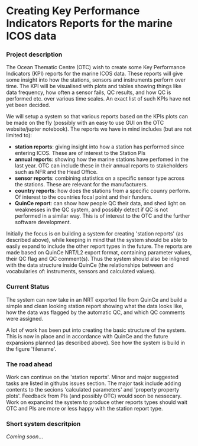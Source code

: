 
Creating Key Performance Indicators Reports for the marine ICOS data
============================================================


### Project description ###
The Ocean Thematic Centre (OTC) wish to create some Key Performance Indicators
(KPI) reports for the marine ICOS data. These reports will give some insight
into how the stations, sensors and instruments perform over time. The KPI will
be visualised with plots and tables showing things like data frequency, how
often a sensor fails, QC results, and how QC is performed etc. over various
time scales. An exact list of such KPIs have not yet been decided.

We will setup a system so that various reports based on the KPIs plots can be
made on the fly (possibly with an easy to use GUI on the OTC website/jupter
notebook). The reports we have in mind includes (but are not limited to):
* **station reports**: giving insight into how a station has performed since
entering ICOS. These are of interest to the Station PIs
* **annual reports**: showing how the marine stations have perfomed in the last
 year. OTC can include these in their annual reports to stakeholders such as
 NFR and the Head Office.
* **sensor reports**: combining statistics on a specific sensor type across the
stations. These are relevant for the manufacturers.
* **country reports**: how does the stations from a specific counry perform. Of
interest to the countries focal point and their funders.
* **QuinCe report**: can show how people QC their data, and shed light on
weaknesses in the QC system, and possibly detect if QC is not performed in a
similar way. This is of interest to the OTC and the further software
development.

Initially the focus is on building a system for creating 'station reports' (as
described above), while keeping in mind that the system should be able to
easily expand to include the other report types in the future. The reports are
made based on QuinCe NRT/L2 export format, containing parameter values,
their QC flag and QC comment(s). Thus the system should also be inligned with
the data structure inside QuinCe (the relationships between and vocabularies
of: instruments, sensors and calculated values).


### Current Status ###
The system can now take in an NRT exported file from QuinCe and build a simple
and clean looking station report showing what the data looks like, how the data
was flagged by the automatic QC, and which QC comments were assigned.

A lot of work has been put into creating the basic structure of the system.
This is now in place and in accordance with QuinCe and the future expansions
planned (as described above). See how the system is build in the figure
'filename'.


### The road ahead ###
Work can continue on the 'station reports'. Minor and major suggested tasks are
listed in githubs issues section. The major task include adding contents to the
secions 'calculated parameters' and 'property property plots'. Feedback from
PIs (and possibly OTC) would soon be nessecary. Work on expancind the system to
produce other reports types should wait OTC and PIs are more or less happy with
the station report type.


### Short system descritpion ###

*Coming soon*...